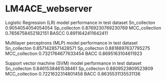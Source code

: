 # LM4ACE_webserver

Logistic Regression (LR) model performance in test dataset
Sn_collecton 0.9054054054054054
Sp_collecton 0.8769230769230769
MCC_collection 0.7656758452182151
BASCC 0.8911642411642411

Multilayer perceptrons (MLP) model performance in test dataset
Sn_collecton 0.8571428571428571
Sp_collecton 0.8818897637795275
MCC_collection 0.7321764677633454
BACC 0.8695163104611923

Support vector machine (SVM) model performance in test dataset
Sn_collecton 0.8461538461538461
Sp_collecton 0.8809523809523809
MCC_collection 0.7221632314801458
BACC 0.8635531135531136
